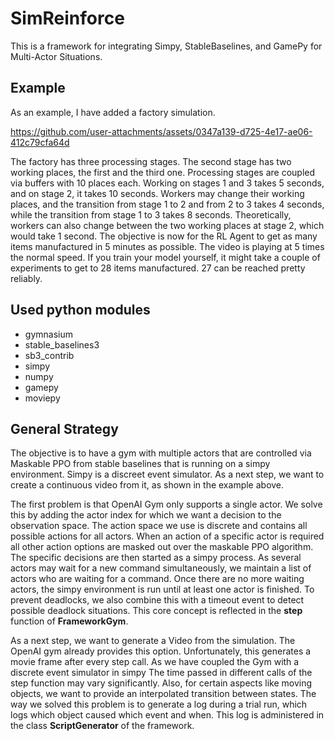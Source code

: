 # SimReinforce
This is a framework for integrating Simpy, StableBaselines, and GamePy for Multi-Actor Situations.


## Example 
As an example, I have added a factory simulation.

https://github.com/user-attachments/assets/0347a139-d725-4e17-ae06-412c79cfa64d

The factory has three processing stages. The second stage has two working places, the first and the third one. 
Processing stages are coupled via buffers with 10 places each. Working on stages 1 and 3 takes 5 seconds, and on stage 2, it takes 10 seconds. 
Workers may change their working places, and the transition from stage 1 to 2 and from 2 to 3 takes 4 seconds, while the transition from stage 1 to 3 takes 8 seconds. 
Theoretically, workers can also change between the two working places at stage 2, which would take 1 second. The objective is now for the RL Agent to get
as many items manufactured in 5 minutes as possible. The video is playing at 5 times the normal speed. If you train your model yourself, it might take a couple of
experiments to get to 28 items manufactured. 27 can be reached pretty reliably.

## Used python modules
- gymnasium
- stable_baselines3
- sb3_contrib
- simpy
- numpy
- gamepy
- moviepy

## General Strategy
The objective is to have a gym with multiple actors that are controlled via Maskable PPO from stable baselines that is running on a simpy environment. 
Simpy is a discreet event simulator. As a next step, we want to create a continuous video from it, as shown in the example above.

The first problem is that OpenAI Gym only supports a single actor. We solve this by adding the actor index for which we want a decision to the observation space. 
The action space we use is discrete and contains all possible actions for all actors. When an action of a specific actor is required all other action options are masked out over the maskable 
PPO algorithm. The specific decisions are then started as a simpy process. As several actors may wait for a new command simultaneously, we maintain a list of actors who are waiting for a command. 
Once there are no more waiting actors, the simpy environment is run until at least one actor is finished. To prevent deadlocks, we also combine this with a timeout event to detect possible deadlock situations.
This core concept is reflected in the **step** function of **FrameworkGym**.

As a next step, we want to generate a Video from the simulation. The OpenAI gym already provides this option. Unfortunately, this generates a movie frame after every step call. As we have coupled the Gym with a discrete event simulator in simpy
The time passed in different calls of the step function may vary significantly. Also, for certain aspects like moving objects, we want to provide an interpolated transition between states. The way we solved this problem is to generate a log during a trial run, 
which logs which object caused which event and when. This log is administered in the class **ScriptGenerator** of the framework. 


